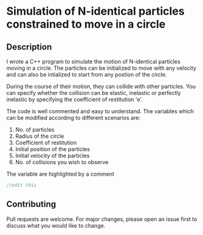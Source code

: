 # Simulation of N-identical particles constrained to move in a circle

## Description
I wrote a C++ program to simulate the motion of N-identical particles moving in a circle. The particles can be initialized to move with any velocity and can also be intialized to start from any postion of the circle. 

During the course of their motion, they can collide with other particles. You can specify whether the collision can be elastic, inelastic or perfectly inelastic by specifying the coefficient of restitution 'e'.

The code is well commented and easy to understand. The variables which can be modified according to different scenarios are:

1. No. of particles
2. Radius of the circle
3. Coefficient of restitution
4. Initial position of the particles
5. Initial velocity of the particles
6. No. of collisions you wish to observe

The variable are highlighted by a comment 
```C++
//edit this
```

## Contributing
Pull requests are welcome. For major changes, please open an issue first to discuss what you would like to change.

